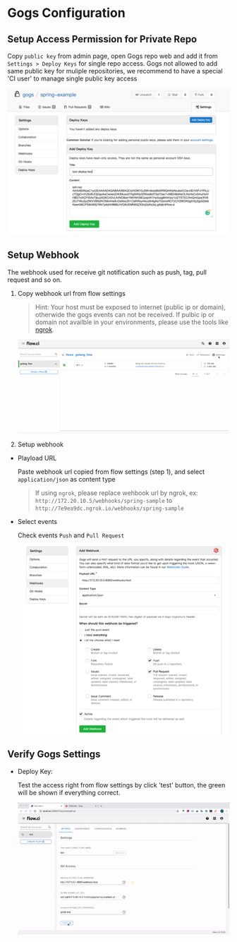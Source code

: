 # Gogs Configuration

## Setup Access Permission for Private Repo

Copy `public key` from admin page, open Gogs repo web and add it from `Settings > Deploy Keys` for single repo access. Gogs not allowed to add same public key for muliple repositories, we recommend to have a special 'CI user' to manage single public key access

![gogs_setup_deploy_key](../../_images/git/gogs_setup_deploy_key.png)

## Setup Webhook

The webhook used for receive git notification such as push, tag, pull request and so on.

1. Copy webhook url from flow settings
    > Hint: Your host must be exposed to internet (public ip or domain), otherwide the gogs events can not be received.
    > If pulbic ip or domain not availble in your environments, please use the tools like [ngrok](https://ngrok.com/).  

   ![webhook settings](../../_images/git/select_webhook_url.gif)

2. Setup webhook

- Playload URL
  
  Paste webhook url copied from flow settings (step 1), and select `application/json` as content type

  > If using `ngrok`, please replace wehbook url by ngrok, ex: `http://172.20.10.5/webhooks/spring-sample` to `http://7e9ea9dc.ngrok.io/webhooks/spring-sample`

- Select events
  
  Check events `Push` and `Pull Request`
  
  ![events](../../_images/git/gogs_setup_webhook.png)

## Verify Gogs Settings

- Deploy Key:
  
  Test the access right from flow settings by click 'test' button, the green will be shown if everything correct.

  ![gogs_test](../../_images/git/gogs_test_config.gif)